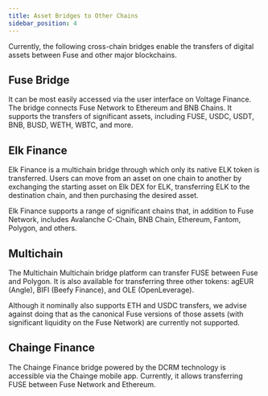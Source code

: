 ```yaml
---
title: Asset Bridges to Other Chains
sidebar_position: 4
---
```


Currently, the following cross-chain bridges enable the transfers of digital assets between Fuse and other major blockchains.

## Fuse Bridge

It can be most easily accessed via the user interface on Voltage Finance. The bridge connects Fuse Network to Ethereum and BNB Chains. It supports the transfers of significant assets, including FUSE, USDC, USDT, BNB, BUSD, WETH, WBTC, and more.

## Elk Finance

Elk Finance is a multichain bridge through which only its native ELK token is transferred. Users can move from an asset on one chain to another by exchanging the starting asset on Elk DEX for ELK, transferring ELK to the destination chain, and then purchasing the desired asset.

Elk Finance supports a range of significant chains that, in addition to Fuse Network, includes Avalanche C-Chain, BNB Chain, Ethereum, Fantom, Polygon, and others.

## Multichain

The Multichain Multichain bridge platform can transfer FUSE between Fuse and Polygon. It is also available for transferring three other tokens: agEUR (Angle), BIFI (Beefy Finance), and OLE (OpenLeverage).

Although it nominally also supports ETH and USDC transfers, we advise against doing that as the canonical Fuse versions of those assets (with significant liquidity on the Fuse Network) are currently not supported.

## Chainge Finance

The Chainge Finance bridge powered by the DCRM technology is accessible via the Chainge mobile app. Currently, it allows transferring FUSE between Fuse Network and Ethereum.
